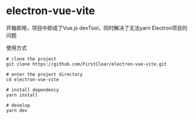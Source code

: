 # electron-vue-vite
开箱即用，项目中即成了Vue.js devTool，同时解决了无法yarn Electron项目的问题

使用方式

```
# clone the project
git clone https://github.com/FirstClear/electron-vue-vite.git

# enter the project directory
cd electron-vue-vite

# install dependency
yarn install

# develop
yarn dev
``` 
